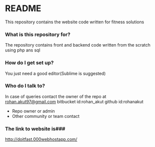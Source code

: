 # README #

This repository contains the website code written for fitness solutions

### What is this repository for? ###

The repository contains front and backend code written from the scratch using php ans sql

### How do I get set up? ###

You just need a good editor(Sublime is suggested)

### Who do I talk to? ###

In case of queries contact the owner of the repo at rohan.akut97@gmail.com
bitbucket id:rohan_akut
github id:rohanakut
* Repo owner or admin
* Other community or team contact

### The link to website is###

http://doitfast.000webhostapp.com/
